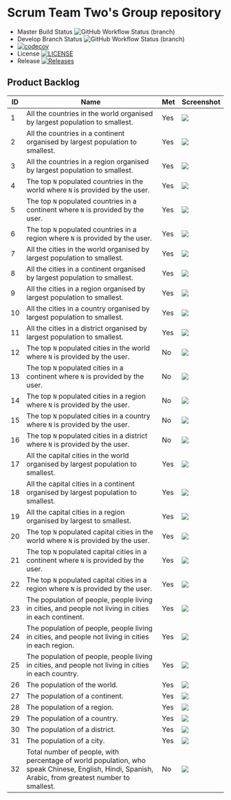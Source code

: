 

# Scrum Team Two's Group repository

* Master Build Status ![GitHub Workflow Status (branch)](https://img.shields.io/github/actions/workflow/status/vintagefuture/sem-scrum-team-2/main.yml?branch=master)
* Develop Branch Status ![GitHub Workflow Status (branch)](https://img.shields.io/github/actions/workflow/status/vintagefuture/sem-scrum-team-2/main.yml?branch=develop)
* [![codecov](https://codecov.io/gh/vintagefuture/sem-scrum-team-2/graph/badge.svg?token=13QK5D8I17)](https://codecov.io/gh/vintagefuture/sem-scrum-team-2)
* License [![LICENSE](https://img.shields.io/github/license/vintagefuture/sem-scrum-team-2.svg?style=flat-square)](https://github.com/vintagefuture/sem-scrum-team-2/blob/master/LICENSE)
* Release [![Releases](https://img.shields.io/github/release/vintagefuture/sem-scrum-team-2/all.svg?style=flat-square)](https://github.com/vintagefuture/sem-scrum-team-2/releases)

## Product Backlog

| ID | Name                                                                                                                                               | Met | Screenshot                                  |
|----|----------------------------------------------------------------------------------------------------------------------------------------------------|-----|---------------------------------------------|
| 1  | All the countries in the world organised by largest population to smallest.                                                                        | Yes | ![](images/countriesInWorld.jpg)            |
| 2  | All the countries in a continent organised by largest population to smallest.                                                                      | Yes | ![](images/countriesInContinent.jpg)        |
| 3  | All the countries in a region organised by largest population to smallest.                                                                         | Yes | ![](images/countriesInRegion.jpg)           |
| 4  | The top `N` populated countries in the world where `N` is provided by the user.                                                                    | Yes | ![](images/topCountriesInWorld.jpg)         |
| 5  | The top `N` populated countries in a continent where `N` is provided by the user.                                                                  | Yes | ![](images/topCountriesInContinent.jpg)     |
| 6  | The top `N` populated countries in a region where `N` is provided by the user.                                                                     | Yes | ![](images/topCountriesInRegion.jpg)        |
| 7  | All the cities in the world organised by largest population to smallest.                                                                           | Yes | ![](images/citiesInWorld.jpg)               |
| 8  | All the cities in a continent organised by largest population to smallest.                                                                         | Yes | ![](images/citiesInContinent.jpg)           |
| 9  | All the cities in a region organised by largest population to smallest.                                                                            | Yes | ![](images/citiesInRegion.jpg)              |
| 10 | All the cities in a country organised by largest population to smallest.                                                                           | Yes | ![](images/citiesInCountry.jpg)             |
| 11 | All the cities in a district organised by largest population to smallest.                                                                          | Yes | ![](images/citiesInDistrict.jpg)            |
| 12 | The top `N` populated cities in the world where `N` is provided by the user.                                                                       | No  | ![](images/)                                |
| 13 | The top `N` populated cities in a continent where `N` is provided by the user.                                                                     | No  | ![](images/)                                |
| 14 | The top `N` populated cities in a region where `N` is provided by the user.                                                                        | No  | ![](images/)                                |
| 15 | The top `N` populated cities in a country where `N` is provided by the user.                                                                       | No  | ![](images/)                                |
| 16 | The top `N` populated cities in a district where `N` is provided by the user.                                                                      | No  | ![](images/)                                |
| 17 | All the capital cities in the world organised by largest population to smallest.                                                                   | Yes | ![](images/capitalCitiesInWorld.jpg)        |
| 18 | All the capital cities in a continent organised by largest population to smallest.                                                                 | Yes | ![](images/capitalCitiesInContinent.jpg)    |
| 19 | All the capital cities in a region organised by largest to smallest.                                                                               | Yes | ![](images/capitalCitiesInRegion.jpg)       |
| 20 | The top `N` populated capital cities in the world where `N` is provided by the user.                                                               | Yes | ![](images/topCapitalCitiesInWorld.jpg)     |
| 21 | The top `N` populated capital cities in a continent where `N` is provided by the user.                                                             | Yes | ![](images/topCapitalCitiesInContinent.jpg) |
| 22 | The top `N` populated capital cities in a region where `N` is provided by the user.                                                                | Yes | ![](images/topCapitalCitiesInRegion.jpg)    |
| 23 | The population of people, people living in cities, and people not living in cities in each continent.                                              | Yes | ![](images/citiesVsNoncitiesContinent.jpg)  |
| 24 | The population of people, people living in cities, and people not living in cities in each region.                                                 | Yes | ![](images/citiesVsNoncitiesRegion.jpg)     |
| 25 | The population of people, people living in cities, and people not living in cities in each country.                                                | Yes | ![](images/citiesVsNoncitiesCountry.jpg)    |
| 26 | The population of the world.                                                                                                                       | Yes | ![](images/worldPopulation.jpg)             |
| 27 | The population of a continent.                                                                                                                     | Yes | ![](images/continentPopulation.jpg)         |
| 28 | The population of a region.                                                                                                                        | Yes | ![](images/regionPopulation.jpg)            |
| 29 | The population of a country.                                                                                                                       | Yes | ![](images/countryPopulation.jpg)           |
| 30 | The population of a district.                                                                                                                      | Yes | ![](images/districtPopulation.jpg)          |
| 31 | The population of a city.                                                                                                                          | Yes | ![](images/cityPopulation.jpg)              |
| 32 | Total number of people, with percentage of world population, who speak Chinese, English, Hindi, Spanish, Arabic, from greatest number to smallest. | No  | ![](images/)                                |
